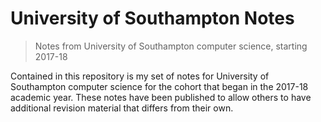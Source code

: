 # University of Southampton Notes
> Notes from University of Southampton computer science, starting 2017-18

Contained in this repository is my set of notes for University of Southampton computer science for the cohort that began in the 2017-18 academic year.
These notes have been published to allow others to have additional revision material that differs from their own.
